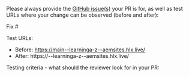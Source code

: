 Please always provide the [GitHub issue(s)](../issues) your PR is for, as well as test URLs where your change can be observed (before and after):

Fix #<gh-issue-id>

Test URLs:
- Before: https://main--learninga-z--aemsites.hlx.live/
- After: https://<branch>--learninga-z--aemsites.hlx.live/

Testing criteria - what should the reviewer look for in your PR:


